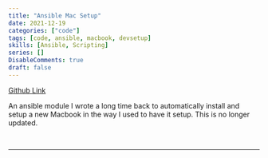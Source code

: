 ```yaml
---
title: "Ansible Mac Setup"
date: 2021-12-19
categories: ["code"]
tags: [code, ansible, macbook, devsetup]
skills: [Ansible, Scripting]
series: []
DisableComments: true
draft: false
---
```



[Github Link](https://github.com/aykhazanchi/setup-mac)

An ansible module I wrote a long time back to automatically install and setup a new Macbook in the way I used to have it setup. This is no longer updated.

<br>

---